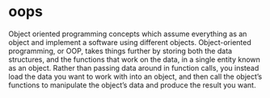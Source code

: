 # oops
Object oriented programming concepts which assume everything as an object and implement a software using different objects.  Object-oriented programming, or OOP, takes things further by storing both the data structures, and the functions that work on the data, in a single entity known as an object. Rather than passing data around in function calls, you instead load the data you want to work with into an object, and then call the object’s functions to manipulate the object’s data and produce the result you want.
